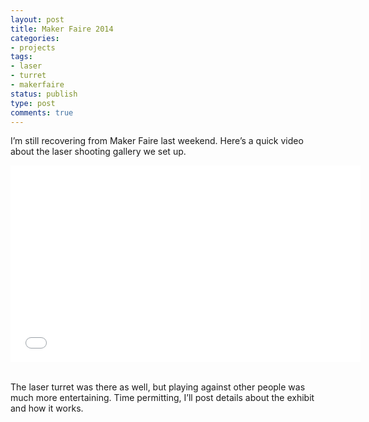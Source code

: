 ```yaml
---
layout: post
title: Maker Faire 2014
categories:
- projects
tags:
- laser
- turret
- makerfaire
status: publish
type: post
comments: true
---
```


I’m still recovering from Maker Faire last weekend. Here’s a quick video about the laser shooting gallery we set up.

<div align="center"><iframe width="560" height="315" src="//www.youtube.com/embed/HRKz3-aQ7Jo?rel=0" frameborder="0" allowfullscreen></iframe></div>

<br />

The laser turret was there as well, but playing against other people was much more entertaining. Time permitting, I’ll post details about the exhibit and how it works.
